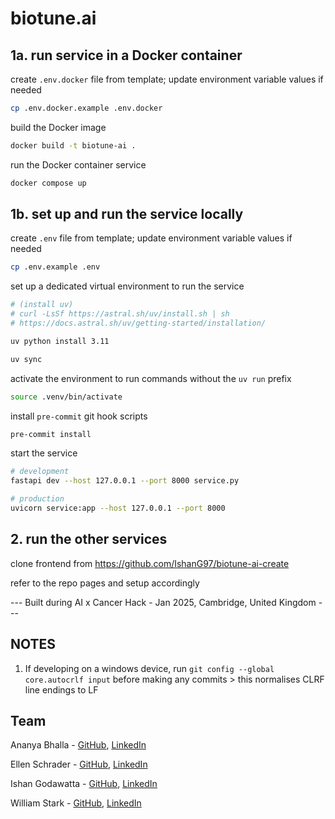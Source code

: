 # biotune.ai

## 1a. run service in a Docker container

create `.env.docker` file from template; update environment variable values if needed
```bash
cp .env.docker.example .env.docker
```

build the Docker image
```bash
docker build -t biotune-ai .
```

run the Docker container service
```bash
docker compose up
```

## 1b. set up and run the service locally

create `.env` file from template; update environment variable values if needed
```bash
cp .env.example .env
```

set up a dedicated virtual environment to run the service
```bash
# (install uv)
# curl -LsSf https://astral.sh/uv/install.sh | sh
# https://docs.astral.sh/uv/getting-started/installation/

uv python install 3.11

uv sync
```

activate the environment to run commands without the `uv run` prefix
```bash
source .venv/bin/activate
```

install `pre-commit` git hook scripts
```bash
pre-commit install
```

start the service
```bash
# development
fastapi dev --host 127.0.0.1 --port 8000 service.py

# production
uvicorn service:app --host 127.0.0.1 --port 8000
```

## 2. run the other services

clone frontend from https://github.com/IshanG97/biotune-ai-create

refer to the repo pages and setup accordingly


--- Built during AI x Cancer Hack - Jan 2025, Cambridge, United Kingdom ---


## NOTES
1. If developing on a windows device, run `git config --global core.autocrlf input` before making any commits > this normalises CLRF line endings to LF

## Team

Ananya Bhalla - [GitHub](https://github.com/AnanyaBhalla), [LinkedIn](https://www.linkedin.com/in/ananyabhalla/)

Ellen Schrader - [GitHub](https://github.com/ellen-schrader), [LinkedIn](https://www.linkedin.com/in/ellen-schrader/)

Ishan Godawatta - [GitHub](https://github.com/IshanG97), [LinkedIn](https://www.linkedin.com/in/ishan-godawatta/)

William Stark - [GitHub](https://github.com/williamstarkbio), [LinkedIn](https://www.linkedin.com/in/williamstarkbio/)
